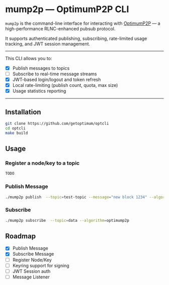# mump2p — OptimumP2P CLI

`mump2p` is the command-line interface for interacting with [OptimumP2P](https://github.com/getoptimum/optimum-p2p) — a high-performance RLNC-enhanced pubsub protocol.

It supports authenticated publishing, subscribing, rate-limited usage tracking, and JWT session management.

---

This CLI allows you to:

- [x] Publish messages to topics
- [ ] Subscribe to real-time message streams
- [x] JWT-based login/logout and token refresh
- [x] Local rate-limiting (publish count, quota, max size)
- [x] Usage statistics reporting

---

## Installation

```sh
git clone https://github.com/getoptimum/optcli
cd optcli
make build
```

## Usage

### Register a node/key to a topic

```sh
TODO
```

### Publish Message

```sh
./mump2p publish  --topic=test-topic --message="new block 1234" --algorithm=optimump2p 
```

### Subscribe

```sh
./mump2p subscribe  --topic=data --algorithm=optimump2p 
```

## Roadmap

- [x] Publish Message
- [x] Subscribe Message
- [ ] Register Node/Key
- [ ] Keyring support for signing
- [ ] JWT Session auth
- [ ] Message Listener
